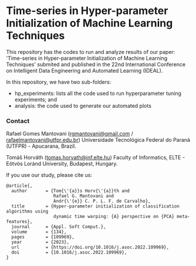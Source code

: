 # Time-series in Hyper-parameter Initialization of Machine Learning Techniques

This repository has the codes to run and analyze results of our paper: 'Time-series in Hyper-parameter Initialization of Machine Learning Techniques' submited and published in the 22nd International Conference on Intelligent Data Engineering and Automated Learning (IDEAL).

In this repository, we have two sub-folders:
* hp_experiments: lists all the code used to run hyperparameter tuning experiments; and 
* analysis: the code used to generate our automated plots

### Contact
Rafael Gomes Mantovani (rgmantovani@gmail.com / rafaelmantovani@utfpr.edu.br) Universidade Tecnológica Federal do Paraná (UTFPR) - Apucarana, Brazil.

Tomáš Horváth (tomas.horvath@inf.elte.hu) Faculty of Informatics, ELTE - Eötvös Loránd University, Budapest, Hungary.

If you use our study, please cite us:
```
@article{,
  author       = {Tom{\'{a}}s Horv{\'{a}}th and
                  Rafael G. Mantovani and
                  Andr{\'{e}} C. P. L. F. de Carvalho},
  title        = {Hyper-parameter initialization of classification algorithms using
                  dynamic time warping: {A} perspective on {PCA} meta-features},
  journal      = {Appl. Soft Comput.},
  volume       = {134},
  pages        = {109969},
  year         = {2023},
  url          = {https://doi.org/10.1016/j.asoc.2022.109969},
  doi          = {10.1016/j.asoc.2022.109969},
}
```
